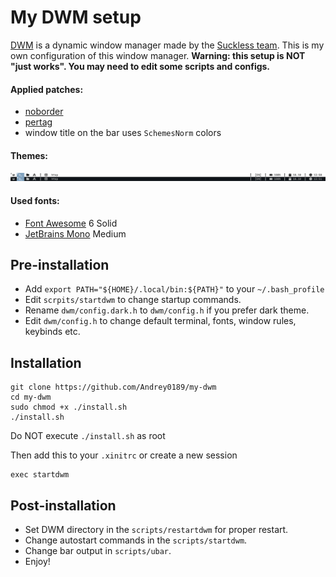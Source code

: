 # My DWM setup

[DWM](https://dwm.suckless.org/) is a dynamic window manager made by the [Suckless team](). This is my own configuration of this window manager.
**Warning: this setup is NOT "just works". You may need to edit some scripts and configs.**

#### Applied patches:
- [noborder](https://dwm.suckless.org/patches/noborder/)
- [pertag](https://dwm.suckless.org/patches/pertag/)
- window title on the bar uses `SchemesNorm` colors

#### Themes:
![themes](/dwm-themes.png)


#### Used fonts:

- [Font Awesome](https://fontawesome.com/) 6 Solid
- [JetBrains Mono](https://www.jetbrains.com/lp/mono/) Medium

## Pre-installation

- Add `export PATH="${HOME}/.local/bin:${PATH}"` to your `~/.bash_profile`
- Edit `scrpits/startdwm` to change startup commands.
- Rename `dwm/config.dark.h` to `dwm/config.h` if you prefer dark theme.
- Edit `dwm/config.h` to change default terminal, fonts, window rules, keybinds etc.

## Installation
```
git clone https://github.com/Andrey0189/my-dwm
cd my-dwm
sudo chmod +x ./install.sh 
./install.sh
```
Do NOT execute `./install.sh` as root

Then add this to your `.xinitrc` or create a new session
```
exec startdwm
```

## Post-installation
- Set DWM directory in the `scripts/restartdwm` for proper restart.
- Change autostart commands in the `scripts/startdwm`.
- Change bar output in `scripts/ubar`.
- Enjoy!
